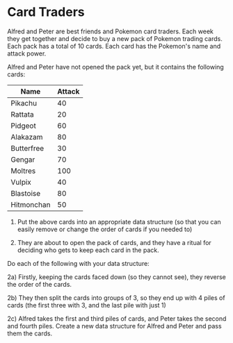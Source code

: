 # Card Traders

Alfred and Peter are best friends and Pokemon card traders. Each week they get together and decide to buy a new pack of Pokemon trading cards. Each pack has a total of 10 cards. Each card has the Pokemon's name and attack power.

Alfred and Peter have not opened the pack yet, but it contains the following cards:

|Name|Attack|
|----|------|
|Pikachu|40|
|Rattata|20|
|Pidgeot|60|
|Alakazam|80|
|Butterfree|30|
|Gengar|70|
|Moltres|100|
|Vulpix|40|
|Blastoise|80|
|Hitmonchan|50|

1) Put the above cards into an appropriate data structure (so that you can easily remove or change the order of cards if you needed to)

2) They are about to open the pack of cards, and they have a ritual for deciding who gets to keep each card in the pack.

Do each of the following with your data structure:

2a) Firstly, keeping the cards faced down (so they cannot see), they reverse the order of the cards.

2b) They then split the cards into groups of 3, so they end up with 4 piles of cards (the first three with 3, and the last pile with just 1)

2c) Alfred takes the first and third piles of cards, and Peter takes the second and fourth piles. Create a new data structure for Alfred and Peter and pass them the cards.